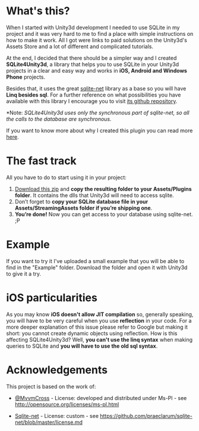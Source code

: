 # What's this?
When I started with Unity3d development I needed to use SQLite in my project and it was very hard to me to find a place with simple instructions on how to make it work. All I got were links to paid solutions on the Unity3d's Assets Store and a lot of different and complicated tutorials.

At the end, I decided that there should be a simpler way and I created **SQLite4Unity3d**, a library that helps you to use SQLite in your Unity3d projects in a clear and easy way and works in **iOS, Android and Windows Phone** projects.

Besides that, it uses the great [sqlite-net](https://github.com/praeclarum/sqlite-net) library as a base so you will have **Linq besides sql**. For a further reference on what possibilities you have available with this library I encourage you to visit [its github repository](https://github.com/praeclarum/sqlite-net). 

*Note: _SQLite4Unity3d uses only the synchronous part of sqlite-net, so all the calls to the database are synchronous._

If you want to know more about why I created this plugin you can read more [here](http://www.codecoding.com/sqlite4unity3d-using-sqlite-net-library-and-unity3d-free-edition/).

# The fast track
All you have to do to start using it in your project:

1. [Download this zip](https://github.com/codecoding/SQLite4Unity3d/raw/master/Plugins.zip) and **copy the resulting folder to your Assets/Plugins folder**. It contains the dlls that Unity3d will need to access sqlite.
2. Don’t forget to **copy your SQLite database file in your Assets/StreamingAssets folder if you’re shipping one**.
3. **You’re done!** Now you can get access to your database using sqlite-net.  ;P

# Example
If you want to try it I've uploaded a small example that you will be able to find in the "Example" folder. Download the folder and open it with Unity3d to give it a try.

# iOS particularities
As you may know **iOS doesn't allow JIT compilation** so, generally speaking, you will have to be very careful when you use **reflection** in your code. For a more deeper explanation of this issue please refer to Google but making it short: you cannot create dynamic objects using reflection. How is this affecting SQLite4Unity3d? Well, **you can't use the linq syntax** when making queries to SQLite and **you will have to use the old sql syntax**.


# Acknowledgements
This project is based on the work of:

- [@MvvmCross](https://github.com/MvvmCross/MvvmCross) - License: developed and distributed under Ms-Pl - see http://opensource.org/licenses/ms-pl.html

- [Sqlite-net](https://github.com/praeclarum/sqlite-net) - License: custom - see https://github.com/praeclarum/sqlite-net/blob/master/license.md


